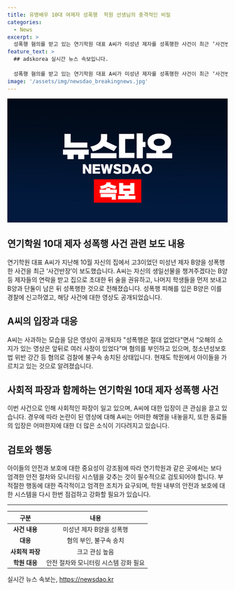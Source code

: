 ```yaml
---
title: 유명배우 10대 여제자 성폭행  학원 선생님의 충격적인 비밀
categories:
  - News
excerpt: >
  성폭행 혐의를 받고 있는 연기학원 대표 A씨가 미성년 제자를 성폭행한 사건이 최근 ‘사건반장’에서 보도되었다. A씨는 학원비를 이용해 제자를 성폭행하고, 이에 대한 영상도 공개되었다. 혐의를 부인하고 불구속 송치된 A씨는 여전히 학원에서 가르치고 있다. 이 사건은 유명 배우로 알려진 A씨와 관련돼 파장을 일으키고 있다. 해당 연기학원은 지역에서 유명하며 A씨의 가족 중에는 알려진 배우가 있어 수강생이 많다고 한다.
feature_text: >
  ## adskorea 실시간 뉴스 속보입니다.

  성폭행 혐의를 받고 있는 연기학원 대표 A씨가 미성년 제자를 성폭행한 사건이 최근 ‘사건반장’에서 보도되었다. A씨는 학원비를 이용해 제자를 성폭행하고, 이에 대한 영상도 공개되었다. 혐의를 부인하고 불구속 송치된 A씨는 여전히 학원에서 가르치고 있다. 이 사건은 유명 배우로 알려진 A씨와 관련돼 파장을 일으키고 있다. 해당 연기학원은 지역에서 유명하며 A씨의 가족 중에는 알려진 배우가 있어 수강생이 많다고 한다.
image: '/assets/img/newsdao_breakingnews.jpg'
---
```


<p><img src="/assets/img/newsdao_breakingnews.jpg" alt="adskorea 속보" /></p>

<h2 data-ke-size="size26">연기학원 10대 제자 성폭행 사건 관련 보도 내용</h2>

<p data-ke-size="size16">연기학원 대표 A씨가 지난해 10월 자신의 집에서 고3이었던 미성년 제자 B양을 성폭행한 사건을 최근  ‘사건반장’이 보도했습니다. A씨는 자신의 생일선물을 챙겨주겠다는 B양 등 제자들의 연락을 받고 집으로 초대한 뒤 술을 권유하고, 나머지 학생들을 먼저 보내고 B양과 단둘이 남은 뒤 성폭행한 것으로 전해졌습니다. 성폭행 피해를 입은 B양은 이를 경찰에 신고하였고, 해당 사건에 대한 영상도 공개되었습니다.</p>

<h2 data-ke-size="size26">A씨의 입장과 대응</h2>

<p data-ke-size="size16">A씨는 사과하는 모습을 담은 영상이 공개되자 "성폭행은 절대 없었다"면서 “오해의 소지가 있는 영상은 앞뒤로 여러 사정이 있었다”며 혐의를 부인하고 있으며, 청소년성보호법 위반 강간 등 혐의로 검찰에 불구속 송치된 상태입니다. 현재도 학원에서 아이들을 가르치고 있는 것으로 알려졌습니다.</p>

<h2 data-ke-size="size26">사회적 파장과 함께하는 연기학원 10대 제자 성폭행 사건</h2>

<p data-ke-size="size16">이번 사건으로 인해 사회적인 파장이 일고 있으며, A씨에 대한 입장이 큰 관심을 끌고 있습니다. 경우에 따라 논란이 된 영상에 대해 A씨는 어떠한 해명을 내놓을지, 또한 동료들의 입장은 어떠한지에 대한 더 많은 소식이 기다려지고 있습니다.</p>

<h2 data-ke-size="size26">검토와 행동</h2>

<p data-ke-size="size16">아이들의 안전과 보호에 대한 중요성이 강조됨에 따라 연기학원과 같은 곳에서는 보다 엄격한 안전 절차와 모니터링 시스템을 갖추는 것이 필수적으로 검토되어야 합니다. 부적절한 행동에 대한 즉각적이고 엄격한 조치가 요구되며, 학원 내부의 안전과 보호에 대한 시스템을 다시 한번 점검하고 강화할 필요가 있습니다.</p>

<hr>

<table>
    <thead>
        <tr>
            <th style="text-align: center;">구분</th>
            <th style="text-align: center;">내용</th>
        </tr>
    </thead>
    <tbody>
        <tr>
            <td style="text-align: center;"><b>사건 내용</b></td>
            <td style="text-align: center;">미성년 제자 B양을 성폭행</td>
        </tr>
        <tr>
            <td style="text-align: center;"><b>대응</b></td>
            <td style="text-align: center;">혐의 부인, 불구속 송치</td>
        </tr>
        <tr>
            <td style="text-align: center;"><b>사회적 파장</b></td>
            <td style="text-align: center;">크고 관심 높음</td>
        </tr>
        <tr>
            <td style="text-align: center;"><b>학원 대응</b></td>
            <td style="text-align: center;">안전 절차와 모니터링 시스템 강화 필요</td>
        </tr>
    </tbody>
</table>
실시간 뉴스 속보는, <a href="https://newsdao.kr" rel="dofollow">https://newsdao.kr</a>


